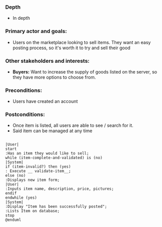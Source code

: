 ### Depth
- In depth
###  Primary actor and goals:
- Users on the marketplace looking to sell items.  They want an easy posting process, so it's worth it to try and sell 
their good
### Other stakeholders and interests:
- **Buyers:** Want to increase the supply of goods listed on the server, so they have more options to choose from.
### Preconditions:
- Users have created an account
### Postconditions:
- Once item is listed, all users are able to see / search for it.
- Said item can be managed at any time


```plantuml

|User|
start
:Has an item they would like to sell;
while (item-complete-and-validated) is (no)
|System|
if (item-invalid?) then (yes) 
: Execute __ validate-item__;
else (no)
:Displays new item form;
|User|
:Inputs item name, description, price, pictures;
endif
endwhile (yes) 
|System|
:Display "Item has been successfully posted";
:Lists Item on database;
stop
@enduml
```